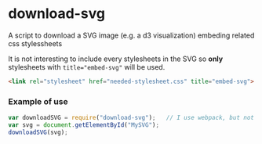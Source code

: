 # download-svg

A script to download a SVG image (e.g. a d3 visualization) embeding related css stylessheets

 It is not interesting to include every stylesheets in the SVG so **only** stylesheets with ``title="embed-svg"`` will be used. 

```html
<link rel="stylesheet" href="needed-stylesheet.css" title="embed-svg">
```

### Example of use

```javascript
var downloadSVG = require("download-svg");   // I use webpack, but not needed
var svg = document.getElementById("MySVG");
downloadSVG(svg);
```
